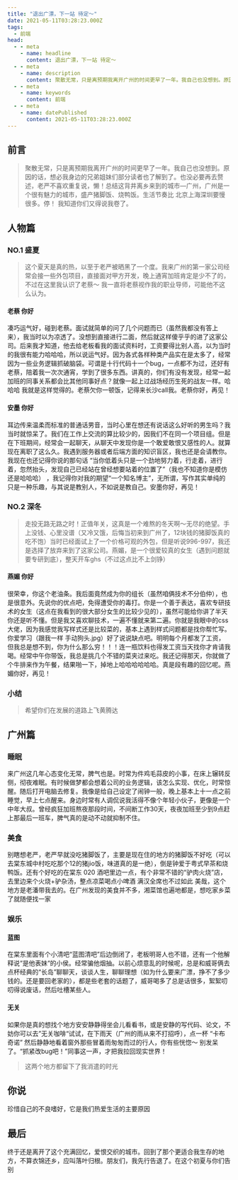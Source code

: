 ```yaml
---
title: "退出广漂，下一站 待定～"
date: 2021-05-11T03:28:23.000Z
tags: 
  - 前端
head:
  - - meta
    - name: headline
      content: 退出广漂，下一站 待定～
  - - meta
    - name: description
      content: 聚散无常，只是离预期我离开广州的时间更早了一年。我自己也没想到。原因的话，想必我身边的兄弟姐妹们部分读者也了解到了。也没必要再去赘述，老严不喜欢重复说，懒！总结这背井离乡来到的城市—广州，广州是一个很
  - - meta
    - name: keywords
      content: 前端
  - - meta
    - name: datePublished
      content: 2021-05-11T03:28:23.000Z
---
```


前言
--

> 聚散无常，只是离预期我离开广州的时间更早了一年。我自己也没想到。原因的话，想必我身边的兄弟姐妹们部分读者也了解到了。也没必要再去赘述，老严不喜欢重复说，懒！总结这背井离乡来到的城市—广州，广州是一个很有魅力的城市，盛产猪脚饭、烧鸭饭。生活节奏比 北京上海深圳要慢很多。停！ 我知道你们又得说我卷了。

人物篇
---

### NO.1 盛夏

> 这个夏天是真的热，以至于老严被晒黑了一个度。我来广州的第一家公司经常会接一些外包项目，直接面对甲方开发，晚上通宵加班肯定是少不了的，不过在这里我认识了老蔡～ 我一直将老蔡视作我的职业导师，可能他不这么认为。

#### 老蔡 你好

凑巧运气好，碰到老蔡。面试就简单的问了几个问题而已（虽然我都没有答上来），我当时以为凉透了。没想到直接进行二面，然后就这样傻乎乎的进了这家公司。后来我才知道，他去给老板看我的面试资料时，工资要得比别人高，以为当时的我很有能力哈哈哈，所以说运气好。因为各式各样种类产品实在是太多了，经常因为一些业务逻辑抓破脑袋。可谓是十行代码十一个bug，一点都不为过，还好有老蔡，陪着我一次次通宵，学到了很多东西。讲真的，你们有没有发现，经常一起加班的同事关系都会比其他同事好点？就像一起上过战场经历生死的战友一样。哈哈哈 我就是这样觉得的。老蔡欠你一顿饭，记得来长沙call我。老蔡你好，再见！

#### 安墨 你好

耳边传来温柔而标准的普通话男音，当时心里在想还有说话这么好听的男生吗？我当时就惊呆了。我们在工作上交流的算比较少的，因我们不在同一个项目组。但是在下班期间，经常会一起聊天，从聊天中发现你是一个敢爱敢恨又感性的人。就算现在离职了这么久。我遇到服务器或者后端方面的知识盲区，我也还是会请教你。我现在也还记得你说的那句话 “当你低着头只是一个劲地努力着，行走着，进行着，忽然抬头，发现自己已经站在曾经想要站着的位置了”（我也不知道你是模仿还是哈哈哈） ，我记得你对我的期望“一个知名博主”，无所谓，写作其实单纯的只是一种乐趣，与其说是教别人，不如说是教自己。安墨你好，再见！

### NO.2 深冬

> 走投无路无路之时！正值年关，这真是一个难熬的冬天啊～无尽的绝望。手上没钱、心里没谱（又冷又饿，后悔当初来到广州了，12块钱的猪脚饭真的吃不饱）当时已经面试上了一个价格可观的外包，但是听说996-997，我还是选择了放弃来到了这家公司。燕媚，是一个很爱较真的女生（遇到问题就要专研到底），整天开车ghs（不过这点比不上剑铮）

#### 燕媚 你好

很荣幸，你这个老油条。我后面竟然成为你的组长（虽然咱俩技术不分伯仲），也是很意外。先说你的优点吧，免得遭受你的毒打。你是一个善于表达，喜欢专研技术的女生（这点在我看到的很大部分女生的比较少见的），虽然可能给你讲了半天你还是听不懂。但是我又喜欢聊技术，一遍不懂就来第二遍。你就是我眼中的css大佬，因为我感觉我写样式还是比较菜的，基本上遇到样式问题都是找你帮忙写。你爱学习（跟我一样 手动狗头.jpg）好了说说缺点吧。明明每个月都发了工资，但我总是想不到，你为什么那么穷！！！连一瓶饮料也得发工资当天找你才肯请我喝。经常中午你带饭，我总是挑几个不错的菜夹过来吃。我还记得那天，你就做了个牛排来作为午餐，结果啪一下，掉地上哈哈哈哈哈哈。真是段有趣的回忆呢。燕媚你好，再见！

### 小结

> 希望你们在发展的道路上飞黄腾达

广州篇
---

### 睡眠

来广州这几年心态变化无常，脾气也是。时常为件鸡毛蒜皮的小事，在床上辗转反侧，彻夜难眠。有时候做梦都会想着公司的业务逻辑，该怎么实现、优化，时常惊醒。随后打开电脑去修复。我像是给自己设定了闹钟一般，晚上基本上十一点之前睡觉，早上七点醒来。身边时常有人调侃说我活得不像个年轻小伙子，更像是一个中年大叔。曾经疯狂加班熬夜那段时间，不间断工作30天，夜夜加班至少到9点赶上那最后一班车，脾气真的是动不动就抑制不住。

### 美食

别瞎想老严，老严早就没吃猪脚饭了，主要是现在住的地方的猪脚饭不好吃（可以去棠东城中村吃吃那个12的猪jio饭，味道真的是一绝），倒是钟爱于粤式早茶和烧鸭饭。还有个好吃的在棠东 020 酒吧里边一点，有个非常不错的“驴肉火烧”店，去里边来个火烧+驴杂汤，整点凉菜喝点小啤酒 满汉全席也不过如此 美哉，这个地方是老潘带我去的。在广州发现的美食并不多，湘菜馆也遍地都是，想吃家乡菜了就随便找一家

### 娱乐

#### 蓝图

在棠东里面有个小清吧“蓝图清吧”后边倒闭了，老板明哥人也不错，还有一个他解释说“是他表妹“的小侯。经常骗他烟抽。以前心烦意乱的时候呢，总是和威哥俩去点杯经典的“长岛”聊聊天，谈谈人生，聊聊理想（如为什么要来广漂，挣不了多少钱的。还是要回老家的），都是些老套的话题了，威哥喝多了总是话很多，絮絮叨叨得说废话，然后吐槽某些人。

#### 无关

如果你是真的想找个地方安安静静得坐会儿看看书，或是安静的写代码、论文，不妨你可以去”无关咖啡“试试，在下雨天（广州的雨从来不打招呼），点一杯 “卡布奇诺” 然后静静地看着窗外那些冒着雨匆匆而过的行人，你有些恍惚～ 别发呆了。“抓紧改bug吧！”同事这一声，才把我拉回现实世界！

> 这两个地方都留下了我消遣的时光

你说
--

珍惜自己的不良嗜好，它是我们热爱生活的主要原因

最后
--

终于还是离开了这个充满回忆，爱恨交织的城市。回到了那个更适合我生存的地方，不算衣锦还乡，应叫落叶归根。朋友们，我先行告退了。在这个初夏与你们告别
